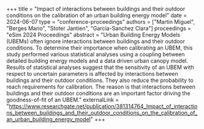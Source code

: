 +++
title = "Impact of interactions between buildings and their outdoor conditions on the calibration of an urban building energy model"
date = 2024-06-07
type = "conference-proceedings"
authors = ["Martin Miguel", "Berges Mario", "Stoter Jantien", "Garcia-Sanchez Clara"]
proceedings = "eSim 2024 Proceedings"
abstract = "Urban Building Energy Models (UBEMs) often ignore interactions between buildings and their outdoor conditions. To determine their importance when calibrating an UBEM, this study performed various statistical analyses using a coupling between detailed building energy models and a data driven urban canopy model. Results of statistical analyses suggest that the sensitivity of an UBEM with respect to uncertain parameters is affected by interactions between buildings and their outdoor conditions. They also reduce the probability to reach requirements for calibration. The reason is that interactions between buildings and their outdoor conditions are an important factor driving the goodness-of-fit of an UBEM."
externalLink = "https://www.researchgate.net/publication/381314764_Impact_of_interactions_between_buildings_and_their_outdoor_conditions_on_the_calibration_of_an_urban_building_energy_model"
+++